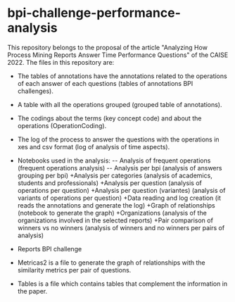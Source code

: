 # bpi-challenge-performance-analysis
This repository belongs to the proposal of the article "Analyzing How Process Mining Reports Answer
Time Performance Questions" of the CAISE 2022. The files in this repository are:

- The tables of annotations have the annotations related to the operations of each answer of each questions (tables of annotations BPI challenges).
- A table with all the operations grouped (grouped table of annotations).
- The codings about the terms (key concept code) and about the operations (OperationCoding).
- The log of the process to answer the questions with the operations in xes and csv format (log of analysis of time aspects).
- Notebooks used in the analysis:
	-- Analysis of frequent operations (frequent operations analysis)
	-- Analysis per bpi (analysis of answers grouping per bpi)
	+Analysis per categories (analysis of academics, students and professionals)
	+Analysis per question (analysis  of operations per question)
	+Analysis per question (variantes) (analysis of variants of operations per question)
	+Data reading and log creation (it reads the annotations and generate the log)
	+Graph of relationships (notebook to generate the graph)
	+Organizations (analysis of the organizations involved in the selected reports)
	+Pair comparison of winners vs no winners (analysis of winners and no winners per pairs of analysis)

- Reports BPI challenge
- Metricas2 is a file to generate the graph of relationships with the similarity metrics per pair of questions.
- Tables is a file which contains tables that complement the information in the paper.
 
